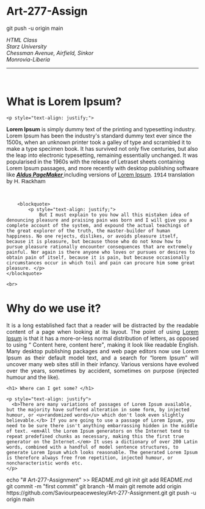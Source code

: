 # Art-277-Assign
git push -u origin main
<!DOCTYPE html>
<html lang="en">
<head>
    <meta charset="UTF-8">
    <meta http-equiv="X-UA-Compatible" content="IE=edge">
    <meta name="viewport" content="width=device-width, initial-scale=1.0">
    <title> Art 277 Assignment 2</title>
</head>
<body>

  <address>
  HTML Class <br>
    Starz University <br> Chessman Avenue, Airfield, Sinkor <br> Monrovia-Liberia</address>  
    <hr> 
    <br>

<h1> What is Lorem Ipsum?</h1> 

    <p style="text-align: justify;">   
   <b>Lorem Ipsum</b> is simply dummy text of the printing and typesetting industry. Lorem Ipsum has been the industry's standard dummy text ever since the 1500s, when an unknown printer took a galley of type and scrambled it to make a type specimen book. It has survived not only five centuries, but also the leap into electronic typesetting, remaining essentially unchanged. It was popularised in the 1960s with the release of Letraset sheets containing Lorem Ipsum passages, and more recently with desktop publishing software like <u> <i> <b> Aldus PageMaker </b> </i> </u>  including versions of <u>Lorem Ipsum</u>. <span style="font-family: Arial, Helvetica, sans-serif; font-size: 15px">1914 translation by H. Rackham</span>
    </p>
    <br>
    
   
        <blockquote>
            <p style="text-align: justify;">
                But I must explain to you how all this mistaken idea of denouncing pleasure and praising pain was born and I will give you a complete account of the system, and expound the actual teachings of the great explorer of the truth, the master-builder of human happiness. No one rejects, dislikes, or avoids pleasure itself, because it is pleasure, but because those who do not know how to pursue pleasure rationally encounter consequences that are extremely painful. Nor again is there anyone who loves or pursues or desires to obtain pain of itself, because it is pain, but because occasionally circumstances occur in which toil and pain can procure him some great pleasure. </p>
    </blockquote>
   
    <br>    

<h1> Why do we use it? </h1>
    <p style="text-align: justify">
     It is a long established fact that a reader will be distracted by the readable content of a page when looking at its layout. The point of using <u>Lorem Ipsum</u> is that it has a more-or-less normal distribution of letters, as opposed to using <q> Content here, content here</q>, making it look like readable English. Many desktop publishing packages and web page editors now use Lorem Ipsum as their default model text, and a search for <q>lorem Ipsum</q> will uncover many web sites still in their infancy. Various versions have evolved over the years, sometimes by accident, sometimes on purpose (injected humour and the like).
    </p>

    <h1> Where can I get some? </h1>

    <p style="text-align: justify">
      <b>There are many variations of passages of Lorem Ipsum available, but the majority have suffered alteration in some form, by injected humour, or <u>randomized words</u> which don't look even slightly believable.</b> If you are going to use a passage of Lorem Ipsum, you need to be sure there isn't anything embarrassing hidden in the middle of text. <em>All the Lorem Ipsum generators on the Internet tend to repeat predefined chunks as necessary, making this the first true generator on the Internet.</em> It uses a dictionary of over 200 Latin words, combined with a handful of model sentence structures, to generate Lorem Ipsum which looks reasonable. The generated Lorem Ipsum is therefore always free from repetition, injected humour, or noncharacteristic words etc.
    </p>
</body>
</html>echo "# Art-277-Assignment" >> README.md
git init
git add README.md
git commit -m "first commit"
git branch -M main
git remote add origin https://github.com/Saviourpeacewesley/Art-277-Assignment.git
git push -u origin main
